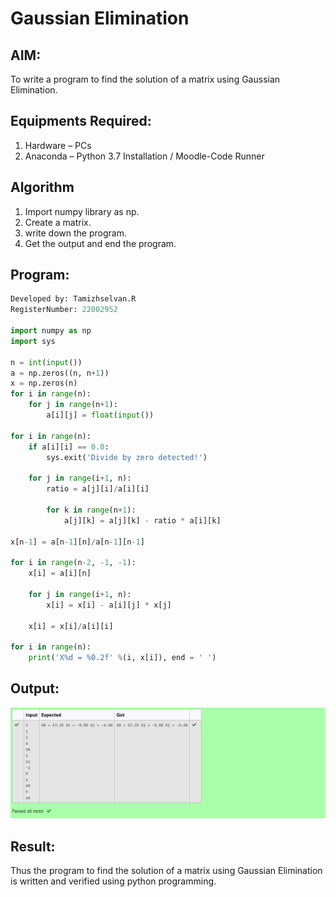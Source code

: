 # Gaussian Elimination

## AIM:
To write a program to find the solution of a matrix using Gaussian Elimination.

## Equipments Required:
1. Hardware – PCs
2. Anaconda – Python 3.7 Installation / Moodle-Code Runner

## Algorithm

1. Import numpy library as np.
2. Create a matrix.
3. write down the program.
4. Get the output and end the program.


## Program:
```python
Developed by: Tamizhselvan.R
RegisterNumber: 22002952

import numpy as np
import sys

n = int(input())
a = np.zeros((n, n+1))
x = np.zeros(n)
for i in range(n):
    for j in range(n+1):
        a[i][j] = float(input())

for i in range(n):
    if a[i][i] == 0.0:
        sys.exit('Divide by zero detected!')
    
    for j in range(i+1, n):
        ratio = a[j][i]/a[i][i]
        
        for k in range(n+1):
            a[j][k] = a[j][k] - ratio * a[i][k]
            
x[n-1] = a[n-1][n]/a[n-1][n-1]

for i in range(n-2, -1, -1):
    x[i] = a[i][n]
    
    for j in range(i+1, n):
        x[i] = x[i] - a[i][j] * x[j]
        
    x[i] = x[i]/a[i][i]
    
for i in range(n):
    print('X%d = %0.2f' %(i, x[i]), end = ' ')
```    

## Output:
![OUTPUT](./gaussian_eli_output.png)



## Result:
Thus the program to find the solution of a matrix using Gaussian Elimination is written and verified using python programming.

